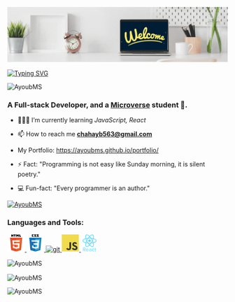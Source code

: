 ![Banner](./Banner.gif)


[![Typing SVG](https://readme-typing-svg.herokuapp.com?color=%2336BCF7&lines=+Hello+%F0%9F%98%80;I'm+Ayoub+Chahir......;I+am+a+Software+Developer;Nice+to+meet+you+!%F0%9F%91%8B)](https://git.io/typing-svg)


<p align="left"> <img src="https://komarev.com/ghpvc/?username=AyoubMS&label=Profile%20views&color=0e75b6&style=flat" alt="AyoubMS" /> </p>

<h3 align="left">A Full-stack Developer, and a <a href="https://www.microverse.org/?grsf=n05ptr">Microverse</a> student 📖.</h3>

- 👨🏾‍💻 I’m currently learning *JavaScript, React*

- 📫 How to reach me **chahayb563@gmail.com**

- My Portfolio: https://ayoubms.github.io/portfolio/

- ⚡ Fact: "Programming is not easy like Sunday morning, it is silent poetry."

- 💻 Fun-fact: "Every programmer is an author."


<p align="left"> <a href="https://github.com/ryo-ma/github-profile-trophy"><img src="https://github-profile-trophy.vercel.app/?username=AyoubMS&theme=nord&row=1&column=6" alt="AyoubMS" /></a> </p>

<h3 align="left"> Languages and Tools:</h3>
<p> 
 <a href="https://www.w3.org/html/" target="_blank"> <img src="https://raw.githubusercontent.com/devicons/devicon/master/icons/html5/html5-original-wordmark.svg" alt="html5" width="40" height="40"/> </a> <a href="https://www.w3schools.com/css/" target="_blank"> <img src="https://raw.githubusercontent.com/devicons/devicon/master/icons/css3/css3-original-wordmark.svg" alt="css3" width="40" height="40"/> </a>
 <a href="https://git-scm.com/" target="_blank"> <img src="https://www.vectorlogo.zone/logos/git-scm/git-scm-icon.svg" alt="git" width="40" height="40"/> </a> 
 <a href="https://developer.mozilla.org/en-US/docs/Web/JavaScript" target="_blank"> <img src="https://raw.githubusercontent.com/devicons/devicon/master/icons/javascript/javascript-original.svg" alt="javascript" width="40" height="40"/> </a>
   <a href="https://reactjs.org/" target="_blank"> <img src="https://raw.githubusercontent.com/devicons/devicon/master/icons/react/react-original-wordmark.svg" alt="react" width="40" height="40"/> </a> 
   </p>

   <p >
   <img align="center" src="https://github-readme-stats.vercel.app/api?username=AyoubMS&show_icons=true&locale=en&theme=tokyonight" alt="AyoubMS" />
   </p>

   <p><img align="center" src="https://github-readme-streak-stats.herokuapp.com/?user=AyoubMS&theme=tokyonight" alt="AyoubMS" /></p>

   <p><img align="left" src="https://github-readme-stats.vercel.app/api/top-langs?username=AyoubMS&show_icons=true&locale=en&layout=compact&theme=tokyonight" alt="AyoubMS" /></p>
   
